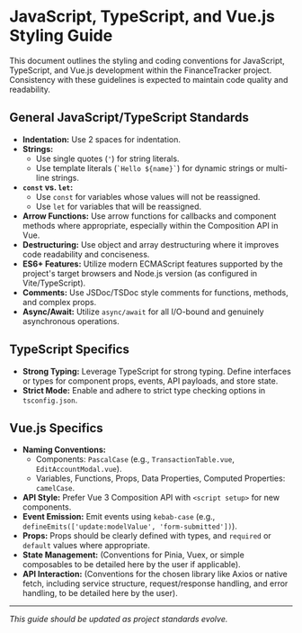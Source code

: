 # JavaScript, TypeScript, and Vue.js Styling Guide

This document outlines the styling and coding conventions for JavaScript, TypeScript, and Vue.js development within the FinanceTracker project. Consistency with these guidelines is expected to maintain code quality and readability.

## General JavaScript/TypeScript Standards

- **Indentation:** Use 2 spaces for indentation.
- **Strings:**
  - Use single quotes (`'`) for string literals.
  - Use template literals (`` `Hello ${name}` ``) for dynamic strings or multi-line strings.
- **`const` vs. `let`:**
  - Use `const` for variables whose values will not be reassigned.
  - Use `let` for variables that will be reassigned.
- **Arrow Functions:** Use arrow functions for callbacks and component methods where appropriate, especially within the Composition API in Vue.
- **Destructuring:** Use object and array destructuring where it improves code readability and conciseness.
- **ES6+ Features:** Utilize modern ECMAScript features supported by the project's target browsers and Node.js version (as configured in Vite/TypeScript).
- **Comments:** Use JSDoc/TSDoc style comments for functions, methods, and complex props.
- **Async/Await:** Utilize `async/await` for all I/O-bound and genuinely asynchronous operations.

## TypeScript Specifics

- **Strong Typing:** Leverage TypeScript for strong typing. Define interfaces or types for component props, events, API payloads, and store state.
- **Strict Mode:** Enable and adhere to strict type checking options in `tsconfig.json`.

## Vue.js Specifics

- **Naming Conventions:**
  - Components: `PascalCase` (e.g., `TransactionTable.vue`, `EditAccountModal.vue`).
  - Variables, Functions, Props, Data Properties, Computed Properties: `camelCase`.
- **API Style:** Prefer Vue 3 Composition API with `<script setup>` for new components.
- **Event Emission:** Emit events using `kebab-case` (e.g., `defineEmits(['update:modelValue', 'form-submitted'])`).
- **Props:** Props should be clearly defined with types, and `required` or `default` values where appropriate.
- **State Management:** (Conventions for Pinia, Vuex, or simple composables to be detailed here by the user if applicable).
- **API Interaction:** (Conventions for the chosen library like Axios or native fetch, including service structure, request/response handling, and error handling, to be detailed here by the user).

---

_This guide should be updated as project standards evolve._

